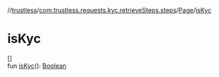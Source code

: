 //[trustless](../../../index.md)/[com.trustless.requests.kyc.retrieveSteps.steps](../index.md)/[Page](index.md)/[isKyc](is-kyc.md)

# isKyc

[]\
fun [isKyc](is-kyc.md)(): [Boolean](https://kotlinlang.org/api/latest/jvm/stdlib/kotlin/-boolean/index.html)
